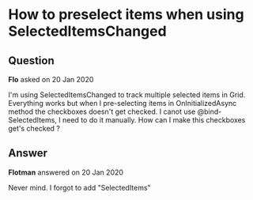 # How to preselect items when using SelectedItemsChanged

## Question

**Flo** asked on 20 Jan 2020

I'm using SelectedItemsChanged to track multiple selected items in Grid. Everything works but when I pre-selecting items in OnInitializedAsync method the checkboxes doesn't get checked. I canot use @bind-SelectedItems, I need to do it manually. How can I make this checkboxes get's checked ?

## Answer

**Flotman** answered on 20 Jan 2020

Never mind. I forgot to add "SelectedItems"
